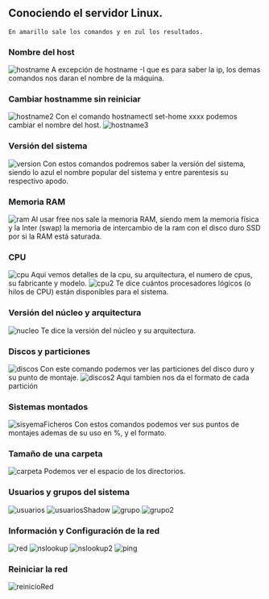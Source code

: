 ## Conociendo el servidor Linux.
```
En amarillo sale los comandos y en zul los resultados.
```

### Nombre del host
![hostname](img/hostname.png)
A excepción de hostname -I que es para saber la ip, los demas comandos nos daran el nombre de la máquina.
### Cambiar hostnamme sin reiniciar
![hostname2](img/hostname2.png)
Con el comando hostnamectl set-home xxxx podemos cambiar el nombre del host.
![hostname3](img/hostname3.png)
### Versión del sistema
![version](img/version.png)
Con estos comandos podremos saber la versión del sistema, siendo lo azul el nombre popular del sistema y entre parentesis su respectivo apodo.
### Memoria RAM
![ram](img/ram.png)
Al usar free nos sale la memoria RAM, siendo mem la memoria física y la Inter (swap) la memoria de intercambio de la ram con el disco duro SSD por si la RAM está saturada.
### CPU
![cpu](img/cpu.png)
Aqui vemos detalles de la cpu, su arquitectura, el numero de cpus, su fabricante y modelo.
![cpu2](img/cpu2.png)
Te dice cuántos procesadores lógicos (o hilos de CPU) están disponibles para el sistema.
### Versión del núcleo y arquitectura
![nucleo](img/nucleo.png)
Te dice la versión del núcleo y su arquitectura.
### Discos y particiones
![discos](img/discos.png)
Con este comando podemos ver las particiones del disco duro y su punto de montaje.
![discos2](img/discos2.png)
Aqui tambien nos da el formato de cada partición
### Sistemas montados
![sisyemaFicheros](img/sistemaFicheros.png)
Con estos comandos podemos ver sus puntos de montajes ademas de su uso en %, y el formato.
### Tamaño de una carpeta
![carpeta](img/carpeta.png)
Podemos ver el espacio de los directorios.
### Usuarios y grupos del sistema
![usuarios](img/usuarios.png)
![usuariosShadow](img/usuarioShadow.png)
![grupo](img/group.png)
![grupo2](img/groupShadow.png)
### Información y Configuración de la red
![red](img/red.png)
![nslookup](img/dns.png)
![nslookup2](img/dnsConfig.png)
![ping](img/ping.png)

### Reiniciar la red
![reinicioRed](img/reinicioRed.png)

